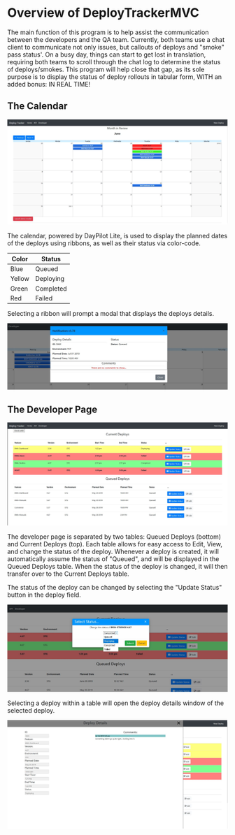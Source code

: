 # Overview of DeployTrackerMVC
The main function of this program is to help assist the communication between the developers and the QA team. Currently, both teams use a chat client to communicate not only issues, but callouts of deploys and "smoke" pass status'. On a busy day, things can start to get lost in translation, requiring both teams to scroll through the chat log to determine the status of deploys/smokes. This program will help close that gap, as its sole purpose is to display the status of deploy rollouts in tabular form, WITH an added bonus: IN REAL TIME!

## The Calendar
<img src="/readme_images/Calendar.png">

The calendar, powered by DayPilot Lite, is used to display the planned dates of the deploys using ribbons, as well as their status via color-code.

Color | Status
------|-------
Blue | Queued
Yellow | Deploying
Green | Completed
Red | Failed



Selecting a ribbon will prompt a modal that displays the deploys details.

<img src="/readme_images/HomeModal.JPG">

## The Developer Page
<img src="/readme_images/Developer.JPG">

The developer page is separated by two tables: Queued Deploys (bottom) and Current Deploys (top). Each table allows for easy access to Edit, View, and change the status of the deploy. Whenever a deploy is created, it will automatically assume the status of "Queued", and will be displayed in the Queued Deploys table. When the status of the deploy is changed, it will then transfer over to the Current Deploys table.


The status of the deploy can be changed by selecting the "Update Status" button in the deploy field.

<img src="/readme_images/DeveloperStatusModal.JPG">

Selecting a deploy within a table will open the deploy details window of the selected deploy.

<img src="/readme_images/RecordDetails.JPG">
